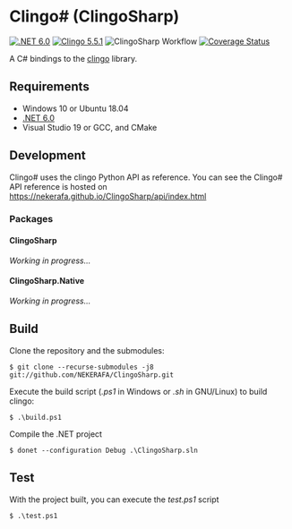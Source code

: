 # Clingo# (ClingoSharp)

[![.NET 6.0](https://img.shields.io/badge/.NET-6.0-7014e8)](https://dotnet.microsoft.com/download/dotnet/6.0)
[![Clingo 5.5.1](https://img.shields.io/badge/Clingo-5.5.1-blue)](https://github.com/potassco/clingo/tree/v5.5.1)
![ClingoSharp Workflow](https://github.com/NEKERAFA/ClingoSharp/workflows/ClingoSharp%20Workflow/badge.svg?branch=master&event=push)
[![Coverage Status](https://coveralls.io/repos/github/NEKERAFA/ClingoSharp/badge.svg?branch=master)](https://coveralls.io/github/NEKERAFA/ClingoSharp?branch=master)

A C# bindings to the [clingo](https://github.com/potassco/clingo) library.

## Requirements

* Windows 10 or Ubuntu 18.04
* [.NET 6.0](https://dotnet.microsoft.com/download/dotnet/6.0)
* Visual Studio 19 or GCC, and CMake

## Development

Clingo# uses the clingo Python API as reference. You can see the Clingo# API reference is hosted on https://nekerafa.github.io/ClingoSharp/api/index.html

### Packages

#### ClingoSharp

*Working in progress...*

#### ClingoSharp.Native

*Working in progress...*

## Build

Clone the repository and the submodules:

```
$ git clone --recurse-submodules -j8 git://github.com/NEKERAFA/ClingoSharp.git
```

Execute the build script (*.ps1* in Windows or *.sh* in GNU/Linux) to build clingo:

```
$ .\build.ps1
```

Compile the .NET project

```
$ donet --configuration Debug .\ClingoSharp.sln
```

## Test

With the project built, you can execute the *test.ps1* script

```
$ .\test.ps1
```
